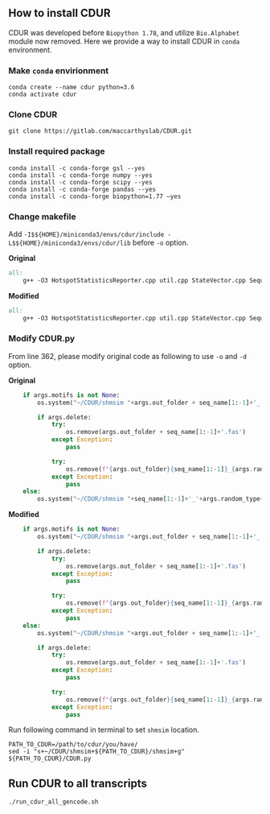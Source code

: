 ## How to install CDUR
CDUR was developed before `Biopython 1.78`, and utilize `Bio.Alphabet` module now removed.
Here we provide a way to install CDUR in `conda` environment.

### Make `conda` envirionment
```console
conda create --name cdur python=3.6
conda activate cdur
```

### Clone CDUR
```console
git clone https://gitlab.com/maccarthyslab/CDUR.git
```

### Install required package
```console
conda install -c conda-forge gsl --yes
conda install -c conda-forge numpy --yes
conda install -c conda-forge scipy --yes
conda install -c conda-forge pandas --yes
conda install -c conda-forge biopython=1.77 –yes
```

### Change makefile
Add `-I$${HOME}/miniconda3/envs/cdur/include -L$${HOME}/miniconda3/envs/cdur/lib` before `-o` option.

**Original**
```Makefile
all:
	g++ -O3 HotspotStatisticsReporter.cpp util.cpp StateVector.cpp Sequence.cpp Mutation.cpp scharff_utils.cpp ContinuousHistogram.cpp GeneticCode.cpp DiscreteHistogram.cpp MotifReference.cpp MotifIdentifier.cpp Motif.cpp EgnetProperties.cpp FrequencyDependentRandomizer.cpp Properties.cpp SequenceDataset.cpp StatsSampler.cpp BivariateNormalConditional.cpp generate.cpp analysis.cpp MotifMutationPair.cpp MotifMutationFrequency.cpp StatsSampler2Vars.cpp SimpleFastaReader.cpp RandomizedIota.cpp -I./ -I./tnt -o shmsim -lgsl -lgslcblas -lm -O

```
**Modified**
```Makefile
all:
	g++ -O3 HotspotStatisticsReporter.cpp util.cpp StateVector.cpp Sequence.cpp Mutation.cpp scharff_utils.cpp ContinuousHistogram.cpp GeneticCode.cpp DiscreteHistogram.cpp MotifReference.cpp MotifIdentifier.cpp Motif.cpp EgnetProperties.cpp FrequencyDependentRandomizer.cpp Properties.cpp SequenceDataset.cpp StatsSampler.cpp BivariateNormalConditional.cpp generate.cpp analysis.cpp MotifMutationPair.cpp MotifMutationFrequency.cpp StatsSampler2Vars.cpp SimpleFastaReader.cpp RandomizedIota.cpp -I./ -I./tnt -I$${HOME}/miniconda3/envs/cdur/include -L$${HOME}/miniconda3/envs/cdur/lib -o shmsim -lgsl -lgslcblas -lm -O

```
### Modify CDUR.py
From line 362, please modify original code as following to use `-o` and `-d` option.

**Original**
```Python
    if args.motifs is not None:
        os.system("~/CDUR/shmsim "+args.out_folder + seq_name[1:-1]+'_'+args.random_type+'.fasta ' + args.motifs + ' > ' + args.out_folder + seq_name[1:-1] + '_' + args.random_type + 'results.txt')

        if args.delete:
            try:
                os.remove(args.out_folder + seq_name[1:-1]+'.fas')
            except Exception:
                pass

            try:
                os.remove(f"{args.out_folder}{seq_name[1:-1]}_{args.random_type}.fasta")
            except Exception:
                pass
    else:
	    os.system("~/CDUR/shmsim "+seq_name[1:-1]+'_'+args.random_type+'.fasta > ' + seq_name[1:-1] + '_' + args.random_type + 'results.txt')

```

**Modified**
```Python
    if args.motifs is not None:
        os.system("~/CDUR/shmsim "+args.out_folder + seq_name[1:-1]+'_'+args.random_type+'.fasta ' + args.motifs + ' > ' + args.out_folder + seq_name[1:-1] + '_' + args.random_type + 'results.txt')

        if args.delete:
            try:
                os.remove(args.out_folder + seq_name[1:-1]+'.fas')
            except Exception:
                pass

            try:
                os.remove(f"{args.out_folder}{seq_name[1:-1]}_{args.random_type}.fasta")
            except Exception:
                pass
    else:
        os.system("~/CDUR/shmsim "+args.out_folder + seq_name[1:-1]+'_'+args.random_type+'.fasta > ' + args.out_folder + seq_name[1:-1] + '_' + args.random_type + 'results.txt')

        if args.delete:
            try:
                os.remove(args.out_folder + seq_name[1:-1]+'.fas')
            except Exception:
                pass

            try:
                os.remove(f"{args.out_folder}{seq_name[1:-1]}_{args.random_type}.fasta")
            except Exception:
                pass
```

Run following command in terminal to set `shmsim` location.

```console
PATH_TO_CDUR=/path/to/cdur/you/have/
sed -i "s+~/CDUR/shmsim+${PATH_TO_CDUR}/shmsim+g" ${PATH_TO_CDUR}/CDUR.py
```

## Run CDUR to all transcripts
```console
./run_cdur_all_gencode.sh
```
